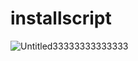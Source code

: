 # installscript

![Untitled33333333333333](https://github.com/ArchItalia/installscript/assets/117321045/08205c35-f2fc-4c25-9617-e70680b6964d)

